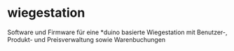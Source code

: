 # wiegestation
Software und Firmware für eine *duino basierte Wiegestation mit Benutzer-, Produkt- und Preisverwaltung sowie Warenbuchungen

